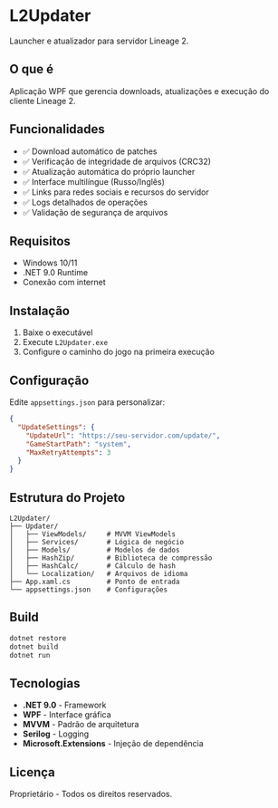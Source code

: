 # L2Updater

Launcher e atualizador para servidor Lineage 2.

## O que é

Aplicação WPF que gerencia downloads, atualizações e execução do cliente Lineage 2.

## Funcionalidades

- ✅ Download automático de patches
- ✅ Verificação de integridade de arquivos (CRC32)
- ✅ Atualização automática do próprio launcher
- ✅ Interface multilíngue (Russo/Inglês)
- ✅ Links para redes sociais e recursos do servidor
- ✅ Logs detalhados de operações
- ✅ Validação de segurança de arquivos

## Requisitos

- Windows 10/11
- .NET 9.0 Runtime
- Conexão com internet

## Instalação

1. Baixe o executável
2. Execute `L2Updater.exe`
3. Configure o caminho do jogo na primeira execução

## Configuração

Edite `appsettings.json` para personalizar:

```json
{
  "UpdateSettings": {
    "UpdateUrl": "https://seu-servidor.com/update/",
    "GameStartPath": "system",
    "MaxRetryAttempts": 3
  }
}
```

## Estrutura do Projeto

```
L2Updater/
├── Updater/
│   ├── ViewModels/     # MVVM ViewModels
│   ├── Services/       # Lógica de negócio
│   ├── Models/         # Modelos de dados
│   ├── HashZip/        # Biblioteca de compressão
│   ├── HashCalc/       # Cálculo de hash
│   └── Localization/   # Arquivos de idioma
├── App.xaml.cs         # Ponto de entrada
└── appsettings.json    # Configurações
```

## Build

```bash
dotnet restore
dotnet build
dotnet run
```

## Tecnologias

- **.NET 9.0** - Framework
- **WPF** - Interface gráfica
- **MVVM** - Padrão de arquitetura
- **Serilog** - Logging
- **Microsoft.Extensions** - Injeção de dependência

## Licença

Proprietário - Todos os direitos reservados.
